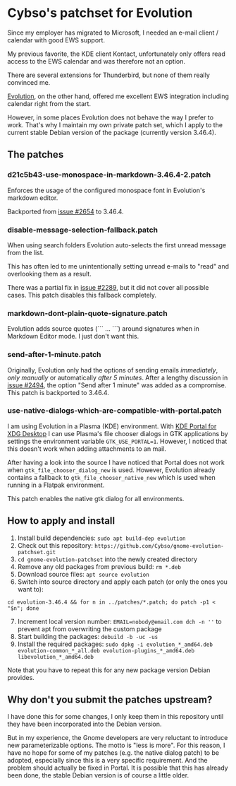 # Cybso's patchset for Evolution

Since my employer has migrated to Microsoft, I needed an e-mail client / calendar with good EWS support.

My previous favorite, the KDE client Kontact, unfortunately only offers read access to the EWS calendar and was therefore not an option.

There are several extensions for Thunderbird, but none of them really convinced me.

[Evolution](https://wiki.gnome.org/Apps/Evolution), on the other hand, offered me excellent EWS integration including calendar right from the start.

However, in some places Evolution does not behave the way I prefer to work. That's why I maintain my own private patch set, which I apply to the current stable Debian version of the package (currently version 3.46.4).

## The patches

### d21c5b43-use-monospace-in-markdown-3.46.4-2.patch

Enforces the usage of the configured monospace font in Evolution's markdown editor.

Backported from [issue #2654](https://gitlab.gnome.org/GNOME/evolution/-/issues/2654) to 3.46.4.

### disable-message-selection-fallback.patch

When using search folders Evolution auto-selects the first unread message from the list.

This has often led to me unintentionally setting unread e-mails to "read" and overlooking them as a result.

There was a partial fix in [issue #2289](https://gitlab.gnome.org/GNOME/evolution/-/issues/2289), but it did not cover all possible cases. This patch disables this fallback completely.

### markdown-dont-plain-quote-signature.patch

Evolution adds source quotes (\`\`\` ... \`\`\`) around signatures when in Markdown Editor mode. I just don't want this.

### send-after-1-minute.patch

Originally, Evolution only had the options of sending emails _immediately_, _only manually_ or automatically _after 5 minutes_. After a lengthy discussion in [issue #2494](https://gitlab.gnome.org/GNOME/evolution/-/issues/2494), the option "Send after 1 minute" was added as a compromise. This patch is backported to 3.46.4.

### use-native-dialogs-which-are-compatible-with-portal.patch 

I am using Evolution in a Plasma (KDE) environment. With [KDE Portal for XDG Desktop](https://invent.kde.org/plasma/xdg-desktop-portal-kde) I can use Plasma's file chooser dialogs in GTK applications by settings the environment variable `GTK_USE_PORTAL=1`. However, I noticed that this doesn't work when adding attachments to an mail.

After having a look into the source I have noticed that Portal does not work when `gtk_file_chooser_dialog_new` is used. However, Evolution already contains a fallback to `gtk_file_chooser_native_new` which is used when running in a Flatpak environment.

This patch enables the native gtk dialog for all environments.

## How to apply and install

1. Install build dependencies: `sudo apt build-dep evolution`
2. Check out this repository: `https://github.com/Cybso/gnome-evolution-patchset.git`
3. `cd gnome-evolution-patchset` into the newly created directory
4. Remove any old packages from previous build: `rm *.deb`
5. Download source files: `apt source evolution`
6. Switch into source directory and apply each patch (or only the ones you want to):

```
cd evolution-3.46.4 && for n in ../patches/*.patch; do patch -p1 < "$n"; done
```

7. Increment local version number: `EMAIL=nobody@email.com dch -n ''` to prevent apt from overwriting the custom package
8. Start building the packages: `debuild -b -uc -us`
9. Install the required packages: `sudo dpkg -i evolution_*_amd64.deb evolution-common_*_all.deb evolution-plugins_*_amd64.deb libevolution_*_amd64.deb`

Note that you have to repeat this for any new package version Debian provides.

## Why don't you submit the patches upstream?

I have done this for some changes, I only keep them in this repository until they have been incorporated into the Debian version.

But in my experience, the Gnome developers are very reluctant to introduce new parameterizable options. The motto is "less is more". For this reason, I have no hope for some of my patches (e.g. the native dialog patch) to be adopted, especially since this is a very specific requirement. And the problem should actually be fixed in Portal. It is possible that this has already been done, the stable Debian version is of course a little older.
